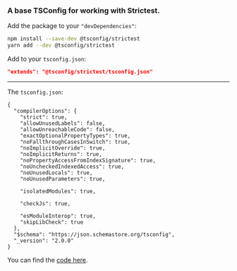 ### A base TSConfig for working with Strictest.

Add the package to your `"devDependencies"`:

```sh
npm install --save-dev @tsconfig/strictest
yarn add --dev @tsconfig/strictest
```

Add to your `tsconfig.json`:

```json
"extends": "@tsconfig/strictest/tsconfig.json"
```

---

The `tsconfig.json`: 

```jsonc
{
  "compilerOptions": {
    "strict": true,
    "allowUnusedLabels": false,
    "allowUnreachableCode": false,
    "exactOptionalPropertyTypes": true,
    "noFallthroughCasesInSwitch": true,
    "noImplicitOverride": true,
    "noImplicitReturns": true,
    "noPropertyAccessFromIndexSignature": true,
    "noUncheckedIndexedAccess": true,
    "noUnusedLocals": true,
    "noUnusedParameters": true,

    "isolatedModules": true,

    "checkJs": true,

    "esModuleInterop": true,
    "skipLibCheck": true
  },
  "$schema": "https://json.schemastore.org/tsconfig",
  "_version": "2.0.0"
}

```

You can find the [code here](https://github.com/tsconfig/bases/blob/master/bases/strictest.json).
